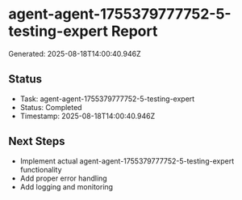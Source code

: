 # agent-agent-1755379777752-5-testing-expert Report

Generated: 2025-08-18T14:00:40.946Z

## Status
- Task: agent-agent-1755379777752-5-testing-expert
- Status: Completed
- Timestamp: 2025-08-18T14:00:40.946Z

## Next Steps
- Implement actual agent-agent-1755379777752-5-testing-expert functionality
- Add proper error handling
- Add logging and monitoring
